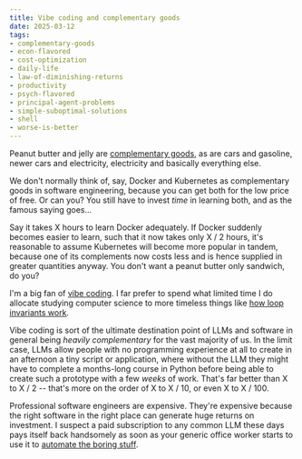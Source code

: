 ```yaml
---
title: Vibe coding and complementary goods
date: 2025-03-12
tags: 
- complementary-goods
- econ-flavored
- cost-optimization
- daily-life
- law-of-diminishing-returns
- productivity
- psych-flavored
- principal-agent-problems
- simple-suboptimal-solutions
- shell
- worse-is-better
---
```


Peanut butter and jelly are
[complementary goods](https://en.wikipedia.org/wiki/Complementary_good),
as are cars and gasoline,
newer cars and electricity,
electricity and basically everything else.

We don't normally think of, say,
Docker and Kubernetes as
complementary goods in software engineering,
because you can get both for the low price
of free. Or can you? You still have to 
invest *time* in learning both, and
as the famous saying goes...

Say it takes X hours to learn Docker
adequately. If Docker suddenly becomes
easier to learn, such that it now takes
only X / 2 hours, it's reasonable to assume
Kubernetes will become more popular in tandem, 
because one of its complements now costs
less and is hence supplied in greater
quantities anyway. You don't
want a peanut butter only sandwich, do you?

I'm a big fan of 
[vibe coding](https://en.wikipedia.org/wiki/Vibe_coding).
I far prefer to spend what limited time I do
allocate studying computer science to more timeless things
like
[how loop invariants work](https://hiandrewquinn.github.io/til-site/posts/binary-search-isn-t-about-search/).

Vibe coding is sort of the ultimate destination point
of LLMs and software in general being *heavily complementary*
for the vast majority of us. In the limit case, LLMs
allow people with no programming experience at all to
create in an afternoon a tiny script or application, where
without the LLM they might have to complete a months-long
course in Python before being able to create such a prototype
with a few *weeks* of work. That's far better than X to X / 2 --
that's more on the order of X to X / 10, or even X to X / 100.

Professional software engineers are expensive.
They're expensive because the right software in the right place
can generate huge returns on investment. I suspect a paid
subscription to any common LLM these days pays itself back
handsomely as soon as your generic office worker starts to use it to
[automate the boring stuff](https://automatetheboringstuff.com/).
